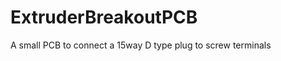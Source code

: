 ExtruderBreakoutPCB
===================

A small PCB to connect a 15way D type plug to screw terminals 
